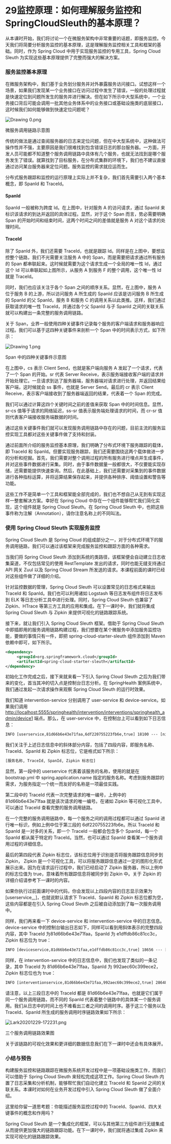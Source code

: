 # 29监控原理：如何理解服务监控和SpringCloudSleuth的基本原理？

从本课时开始，我们将讨论一个在微服务架构中非常重要的话题，即服务监控。今天我们将简要分析服务监控的基本原理，这是理解服务监控相关工具和框架的基础。同时，作为 Spring Cloud 中用于实现服务监控的专用工具，Spring Cloud Sleuth 为实现这些基本原理提供了完整而强大的解决方案。

### 服务监控基本原理

在微服务架构中，我们基于业务划分服务并对外暴露服务访问接口。试想这样一个场景，如果我们发现某一个业务接口在访问过程中发生了错误，一般的处理过程就是快速定位到问题所发生的服务并进行解决。但在如下所示中大型系统中，一个业务接口背后可能会调用一批其他业务体系中的业务接口或基础设施类的底层接口，这时候我们如何能够做到快速定位问题呢？


<Image alt="Drawing 0.png" src="https://s0.lgstatic.com/i/image2/M01/03/BC/CgpVE1_hnXCAXNCHAABJ4_O33aw538.png"/> 
  
微服务调用链路示意图

传统的做法是通过查阅服务器的日志来定位问题，但在中大型系统中，这种做法可操作性并不强，主要原因是我们很难找到包含错误日志的那台服务器。一方面，开发人员可能都不知道整个服务调用链路中具体有几个服务，也就无法找到是哪个服务发生了错误。就算找到了目标服务，在分布式集群的环境下，我们也不建议直接通过访问某台服务器来定位问题。服务监控的需求就应运而生。

分布式服务跟踪和监控的运行原理上实际上并不复杂，我们首先需要引入两个基本概念，即 SpanId 和 TraceId。

#### SpanId

SpanId 一般被称为跨度 Id。在上图中，针对服务 A 的访问请求，通过 SpanId 来标识该请求的到达并返回的具体过程。显然，对于这个 Span 而言，势必需要明确 Span 的开始时间和结束时间，这两个时间之间的差值就是服务 A 对这个请求的处理时间。

#### TraceId

除了 SpanId 外，我们还需要 TraceId，也就是跟踪 Id。同样是在上图中，要想监控整个链路，我们不光需要关注服务 A 中的 Span，而是需要把请求通过所有服务的 Span 都串联起来。这时候就需要为这个请求生成一个全局的唯一性 Id，通过这个 Id 可以串联起如上图所示，从服务 A 到服务 F 的整个调用，这个唯一性 Id 就是 TraceId。

同时，我们也应该关注于各个 Span 之间的顺序关系。显然，在上图中，服务 A 位于服务 B 的上游，所以访问服务 A 所生成的 SpanId 应该是访问服务 B 所生成的 SpanId 的父 SpanId，服务 B 和服务 C 的调用关系以此类推。这样，我们通过获取请求的唯一性 TraceId，并通过各个父 SpanId 与子 SpanId 之间的关联关系就可以构建出一条完整的服务调用链路。

关于 Span，业界一般使用四种关键事件记录每个服务的客户端请求和服务器响应过程。我们可以基于这四种关键事件来剖析一个 Span 中的时间表示方式，如下所示：


<Image alt="Drawing 1.png" src="https://s0.lgstatic.com/i/image2/M01/03/BB/Cip5yF_hnYOASaQaAACYZEepUCw895.png"/> 
  
Span 中的四种关键事件示意图

在上图中，cs 表示 Client Send，也就是客户端向服务 A 发起了一个请求，代表了一个 Span 的开始。sr 代表 Server Receive，表示服务端接收客户端的请求并开始处理它。一旦请求到达了服务器端，服务器端对请求进行处理，并返回结果给客户端，这时候就会 ss 事件，也就是 Server Send。最后的 cr 表示 Client Receive，表示客户端接收到了服务器端返回的结果，代表着一个 Span 的完成。

我们可以通过计算这四个关键时间之前的差值来获取 Span 中的时间信息。显然，sr-cs 值等于请求的网络延迟，ss-sr 值表示服务端处理请求的时间，而 cr-sr 值则代表客户端接收服务端数据的时间。

通过这些关键事件我们就可以发现服务调用链路中存在的问题，目前主流的服务监控实现工具都对这些关键事件做了支持和封装。

通过前面所介绍的服务监控基本原理，我们明确了分布式环境下服务跟踪的载体，即 TraceId 和 SpanId。但要实现服务跟踪，我们还需要围绕这两个载体做进一步的分析和挖掘。首先，我们需要对整个调用过程的所有服务进行埋点并生成事件，并对这些事件数据进行采集。同时，由于事件数据量一般都很大，不仅要能实现存储，还需要能提供快速查询。然后，在此基础上，我们还需要对采集到的事件数据进行各种指标运算，并将运算结果保存起来，并提供各种排序、阈值设置和警告等功能。

这些工作不是简单一个工具和框架能全部完成的，我们也不想自己从无到有实现这样一整套解决方案。幸好在 Spring Cloud 中存在一个组件能够帮忙我们简化实现，这个组件就是 Spring Cloud Sleuth。在 Spring Cloud Sleuth 中，也把这些事件称为注解（Annotation），请你注意名称上的不同叫法。

### 使用 Spring Cloud Sleuth 实现服务监控

Spring Cloud Sleuth 是 Spring Cloud 的组成部分之一，对于分布式环境下的服务调用链路，我们可以通过该框架来完成服务监控和跟踪方面的各种需求。

当我们将 Spring Cloud Sleuth 添加到系统的类路径，该框架便会自动建立日志收集渠道，不仅包括常见的使用 RestTemplate 发出的请求，同时也能无缝支持通过 API 网关 Zuul 以及 Spring Cloud Stream 所发送的请求。本课程前面的课时已经对这些组件做了详细的介绍。

针对监控数据的管理，Spring Cloud Sleuth 可以设置常见的日志格式来输出 TraceId 和 SpanId。我们也可以利用诸如 Logstash 等日志发布组件将日志发布到 ELK 等日志分析工具中进行处理。同时，Spring Cloud Sleuth 也兼容了 Zipkin、HTrace 等第三方工具的应用和集成。在下一课时中，我们就将集成 Spring Cloud Sleuth 与 Zipkin 来提供可视化的链路跟踪系统。

接下来，就让我们引入 Spring Cloud Sleuth 框架。借助于 Spring Cloud Sleuth 中即插即用的服务调用链路构建过程，我们想要在某个微服务中添加服务监控功能，要做的事情只有一件，即把 spring-cloud-starter-sleuth 组件添加到 Maven 依赖中即可，如下所示。

```xml
<dependency>
     <groupId>org.springframework.cloud</groupId>
     <artifactId>spring-cloud-starter-sleuth</artifactId>
</dependency>
```

初始化工作完成之后，接下来就来看一下引入 Spring Cloud Sleuth 之后为我们带来的变化，首当其冲的切入点是控制台日志分析。在 SpringHealth 案例系统中，我们通过发起一次请求操作来观察 Spring Cloud Sleuth 的运行时效果。

我们知道 intervention-service 分别调用了 user-service 和 device-service。如果我们调用<http://localhost:5555/springhealth/intervention/interventions/springhealth_admin/device1> 端点。那么，在 user-service 中，在控制台上可以看到如下日志信息：

```xml
INFO [userservice,81d66b6e43e71faa,6df220755223fb6e,true] 18100 --- [nio-8082-exec-8] c.s.user.controller.UserController       : Get user by userName from 8082 port of userservice instance
```

我们关注于上述日志信息中的斜体部分内容，包括了四段内容，即服务名称、TraceId、SpanId 和 Zipkin 标志位，它是格式如下所示：

```xml
[服务名称, TraceId, SpanId, Zipkin 标志位]
```

显然，第一段中的 userservice 代表着该服务的名称，使用的就是在 bootstrap.yml 中 spring.application.name 指定的服务名称。考虑到服务跟踪的需求，为服务指定一个统一而友好的名称是一项最佳实践。

第二段中的 TraceId 代表一次完整请求的唯一编号，上例中的 81d66b6e43e71faa 就是该次请求的唯一编号。在诸如 Zipkin 等可视化工具中，可以通过 TraceId 查看完整的服务调用链路。

在一个完整的服务调用链路中，每一个服务之间的调用过程都可以通过 SpanId 进行唯一标识，例如上例中位于第三段的 6df220755223fb6e。所以 TraceId 和 SpanId 是一对多的关系，即一个 TraceId 一般都会包含多个 SpanId，每一个 SpanId 都从属于特定的 TraceId。当然，也可以通过 SpanId 查看某一个服务调用过程的详细信息。

最后的第四段代表 Zipkin 标志位，该标志位用于识别是否将服务跟踪信息同步到 Zipkin， Zipkin 是一个可视化工具，可以将服务跟踪信息通过一定的图形化形式展示出来。因为在请求运行过程中，我们已经启动了 Zipkin 服务器，所以上例中的标志位值为 true，意味着所有跟踪信息将被同步到 Zipkin 中。关于 Zipkin 的详细介绍请参考下一课时的内容。

如果你执行过前面课时中的代码，你会发现以上四段内容的日志显示效果为 \[userservice,,,\]，也就说默认请求下 TraceId、SpanId 和 Zipkin 标志位都为空，这些内容都是在引入 Spring Cloud Sleuth 之后被自动添加到了每一次服务调用中。

同样，我们再来看一下 device-service 和 intervention-service 中的日志信息。device-service 中的控制台输出日志如下，同样可以看到用斜体表示的完整四段内容，其中 TraceId 为81d66b6e43e71faa，SpanId 为 e1dffdb86c81cc3c，Zipkin 标志位为 true：

```xml
INFO [deviceservice,81d66b6e43e71faa,e1dffdb86c81cc3c,true] 18656 --- [nio-8081-exec-2] c.s.device.controller.DeviceController   : Get device by code: device1 from port: 8081
```

同样，在 intervention-service 中的日志信息中，我们也发现了类似的一条记录，其中 TraceId 为 81d66b6e43e71faa，SpanId 为 992aec60c399ece2，Zipkin 标志位也为 true：

```xml
INFO [interventionservice,81d66b6e43e71faa,992aec60c399ece2,true] 28648 --- [nio-8081-exec-2] c.s.intervention.controller.InterventionController   : Generate intervention for userName: springhealth_admin and deviceCode: device1.
```

请注意，以上三段日志中的 TraceId 都是 81d66b6e43e71faa，也就是它们属于同一个服务调用链路，而不同的 SpanId 代表着整个链路中的具体某一个服务调用。我们从日志中的时间上也不难看出三者之间的调用时序。基于这三个服务以及 TraceId、SpanId 所生成的服务调用时序链路效果如下所示：


<Image alt="Lark20201229-172231.png" src="https://s0.lgstatic.com/i/image2/M01/04/33/Cip5yF_q9YKAXrG5AAGe1ZklSJw015.png"/> 
  
三个服务调用链路效果图

关于该链路的可视化效果和更详细的数据信息我们在下一课时中还会有具体展开。

### 小结与预告

构建服务监控和链路跟踪在微服务系统开发过程中是一项基础设施类工作，而我们可以借助于 Spring Cloud Sleuth 来轻松完成这项工作。Spring Cloud Sleuth 内置了日志采集和分析机制，能够帮忙我们自动化建立 TraceId 和 SpanId 之间的关联关系。本课时对如何在业务开发过程中引入 Spring Cloud Sleuth 做了全面介绍。

这里给你留一道思考题：你能描述服务监控过程中的 TraceId、SpanId、四大关键事件的概念和作用吗？

Spring Cloud Sleuth 是一个集成化的框架，可以与其他第三方组件进行无缝集成从而提供更加强大的链路跟踪功能。在下一课时中，我们就将通过集成 Zipkin 来实现可视化的链路跟踪效果。

